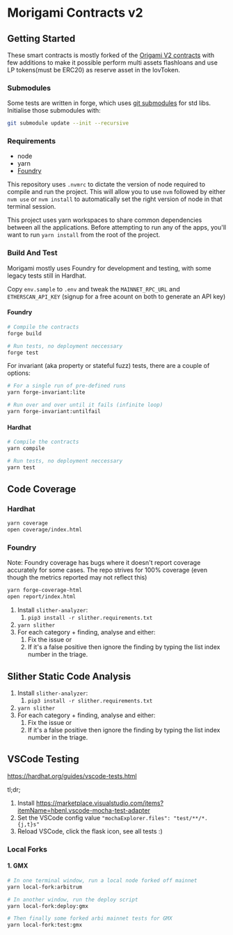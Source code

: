 # Morigami Contracts v2

## Getting Started

These smart contracts is mostly forked of the [Origami V2 contracts](https://github.com/TempleDAO/origami-public/tree/main/apps/protocol) with few additions to make it possible perform multi assets flashloans and use LP tokens(must be ERC20) as reserve asset in the lovToken.

### Submodules

Some tests are written in forge, which uses [git submodules](https://git-scm.com/book/en/v2/Git-Tools-Submodules) for std libs.
Initialise those submodules with:

```bash
git submodule update --init --recursive
```

### Requirements

- node
- yarn
- [Foundry](https://book.getfoundry.sh/getting-started/installation)

This repository uses `.nvmrc` to dictate the version of node required to compile and run the project. This will allow you to use `nvm` followed by either `nvm use` or `nvm install` to automatically set the right version of node in that terminal session.

This project uses yarn workspaces to share common dependencies between all the applications. Before attempting to run any of the apps, you'll want to run `yarn install` from the root of the project.

### Build And Test

Morigami mostly uses Foundry for development and testing, with some legacy tests still in Hardhat.

Copy `env.sample` to `.env` and tweak the `MAINNET_RPC_URL` and `ETHERSCAN_API_KEY` (signup for a free acount on both to generate an API key)

#### Foundry

```bash
# Compile the contracts
forge build

# Run tests, no deployment neccessary
forge test
```

For invariant (aka property or stateful fuzz) tests, there are a couple of options:

```bash
# For a single run of pre-defined runs
yarn forge-invariant:lite

# Run over and over until it fails (infinite loop)
yarn forge-invariant:untilfail
```

#### Hardhat

```bash
# Compile the contracts
yarn compile

# Run tests, no deployment neccessary
yarn test
```

## Code Coverage

### Hardhat

```bash
yarn coverage
open coverage/index.html
```

### Foundry

Note: Foundry coverage has bugs where it doesn't report coverage accurately for some cases. The repo strives for 100% coverage (even though the metrics reported may not reflect this)

```bash
yarn forge-coverage-html
open report/index.html
```

1. Install `slither-analyzer`:
   1. `pip3 install -r slither.requirements.txt`
2. `yarn slither`
3. For each category + finding, analyse and either:
   1. Fix the issue or
   2. If it's a false positive then ignore the finding by typing the list index number in the triage.

## Slither Static Code Analysis

1. Install `slither-analyzer`:
   1. `pip3 install -r slither.requirements.txt`
2. `yarn slither`
3. For each category + finding, analyse and either:
   1. Fix the issue or
   2. If it's a false positive then ignore the finding by typing the list index number in the triage.

## VSCode Testing

https://hardhat.org/guides/vscode-tests.html

tl;dr;

1. Install https://marketplace.visualstudio.com/items?itemName=hbenl.vscode-mocha-test-adapter
2. Set the VSCode config value `"mochaExplorer.files": "test/**/*.{j,t}s"`
3. Reload VSCode, click the flask icon, see all tests :)

### Local Forks

#### 1. GMX

```bash
# In one terminal window, run a local node forked off mainnet
yarn local-fork:arbitrum

# In another window, run the deploy script
yarn local-fork:deploy:gmx

# Then finally some forked arbi mainnet tests for GMX
yarn local-fork:test:gmx
```

